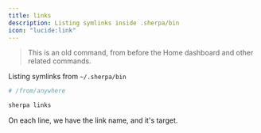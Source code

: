 ```yaml
---
title: links
description: Listing symlinks inside .sherpa/bin
icon: "lucide:link"
---
```


> This is an old command, from before the Home dashboard and other related commands.

Listing symlinks from `~/.sherpa/bin`

```bash
# /from/anywhere

sherpa links
```
On each line, we have the link name, and it's target.